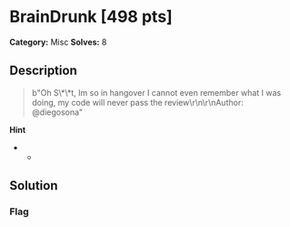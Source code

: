 # BrainDrunk [498 pts]

**Category:** Misc
**Solves:** 8

## Description
>b"Oh S\\*\\*t, Im so in hangover I cannot even remember what I was doing, my code will never pass the review\r\n\r\nAuthor: @diegosona"

**Hint**
* -

## Solution

### Flag

